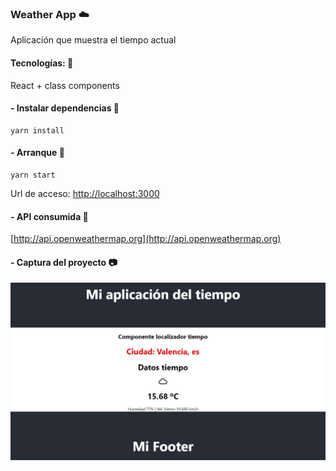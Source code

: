 ### Weather App ☁️
Aplicación que muestra el tiempo actual
#### Tecnologías: 📌
React + class components

#### - Instalar dependencias :hammer:
```
yarn install
```


#### - Arranque :key:
```
yarn start
```
Url de acceso: [http://localhost:3000](http://localhost:3000)
####
#### - API consumida :card_index:
[http://api.openweathermap.org](http://api.openweathermap.org)

#### - Captura del proyecto :camera:
![screenshot1](Screenshot_1.jpg)

